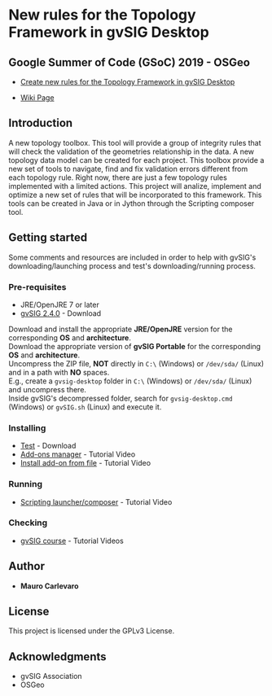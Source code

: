 # New rules for the Topology Framework in gvSIG Desktop 
## Google Summer of Code (GSoC) 2019 - OSGeo

* [Create new rules for the Topology Framework in gvSIG Desktop](https://wiki.osgeo.org/wiki/GvSIG_GSoC_2019_Ideas)

* [Wiki Page](https://wiki.osgeo.org/wiki/New_rules_for_the_Topology_Framework_in_gvSIG_Desktop#References)

## Introduction
A new topology toolbox. This tool will provide a group of integrity rules that will check the validation of the geometries relationship in the data. A new topology data model can be created for each project. This toolbox provide a new set of tools to navigate, find and fix validation errors different from each topology rule. Right now, there are just a few topology rules implemented with a limited actions. This project will analize, implement and optimize a new set of rules that will be incorporated to this framework. This tools can be created in Java or in Jython through the Scripting composer tool.

## Getting started

Some comments and resources are included in order to help with gvSIG's downloading/launching process and test's downloading/running process.

### Pre-requisites

* JRE/OpenJRE 7 or later
* [gvSIG 2.4.0](http://www.gvsig.com/en/products/gvsig-desktop/downloads) - Download

Download and install the appropriate **JRE/OpenJRE** version for the corresponding **OS** and **architecture**.  
Download the appropriate version of **gvSIG Portable** for the corresponding **OS** and **architecture**.  
Uncompress the ZIP file, **NOT** directly in ```C:\``` (Windows) or ```/dev/sda/``` (Linux) and in a path with **NO** spaces.  
E.g., create a ```gvsig-desktop``` folder in ```C:\``` (Windows) or ```/dev/sda/``` (Linux) and uncompress there.  
Inside gvSIG's decompressed folder, search for ```gvsig-desktop.cmd``` (Windows) or ```gvSIG.sh``` (Linux) and execute it.

### Installing

* [Test](https://github.com/Maureque/GSoC_2019/) - Download
* [Add-ons manager](https://www.youtube.com/watch?v=PrGhD9qm8ok) - Tutorial Video
* [Install add-on from file](https://www.youtube.com/watch?v=2kcNanjW5Y8) - Tutorial Video

### Running

* [Scripting launcher/composer](https://www.youtube.com/watch?v=ea5ZjpIEHaE) - Tutorial Video
 
### Checking

* [gvSIG course](https://www.youtube.com/playlist?list=PLTwZbMzUIxFINjiceQ4yTauymW9d0jYVh) - Tutorial Videos

## Author

* **Mauro Carlevaro**

## License

This project is licensed under the GPLv3 License.

## Acknowledgments

* gvSIG Association
* OSGeo
